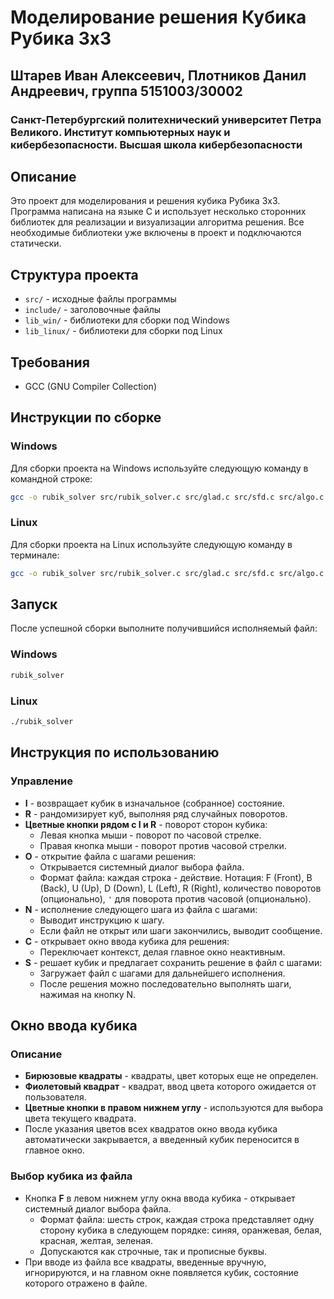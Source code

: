 # Моделирование решения Кубика Рубика 3x3
## Штарев Иван Алексеевич, Плотников Данил Андреевич, группа 5151003/30002
### Санкт-Петербургский политехнический университет Петра Великого. Институт компьютерных наук и кибербезопасности. Высшая школа кибербезопасности

## Описание

Это проект для моделирования и решения кубика Рубика 3x3. Программа написана на языке C и использует несколько сторонних библиотек для реализации и визуализации алгоритма решения. Все необходимые библиотеки уже включены в проект и подключаются статически.

## Структура проекта

- `src/` - исходные файлы программы
- `include/` - заголовочные файлы
- `lib_win/` - библиотеки для сборки под Windows
- `lib_linux/` - библиотеки для сборки под Linux

## Требования

- GCC (GNU Compiler Collection)

## Инструкции по сборке

### Windows

Для сборки проекта на Windows используйте следующую команду в командной строке:

```sh
gcc -o rubik_solver src/rubik_solver.c src/glad.c src/sfd.c src/algo.c src/colors.c src/cube.c src/interface.c src/objects.c src/shaders.c -I./include -L./lib_win -lglfw3 -lgdi32 -lopengl32 -lglu32 -lcomdlg32 -mwindows -w
```

### Linux

Для сборки проекта на Linux используйте следующую команду в терминале:

```sh
gcc -o rubik_solver src/rubik_solver.c src/glad.c src/sfd.c src/algo.c src/colors.c src/cube.c src/interface.c src/objects.c src/shaders.c -I./include -L./lib_linux -lGL -lglfw -lm -w
```

## Запуск

После успешной сборки выполните получившийся исполняемый файл:

### Windows
```sh
rubik_solver
```
### Linux
```sh
./rubik_solver
```

## Инструкция по использованию

### Управление

- **I** - возвращает кубик в изначальное (собранное) состояние.
- **R** - рандомизирует куб, выполняя ряд случайных поворотов.
- **Цветные кнопки рядом с I и R** - поворот сторон кубика:
  - Левая кнопка мыши - поворот по часовой стрелке.
  - Правая кнопка мыши - поворот против часовой стрелки.
- **O** - открытие файла с шагами решения:
  - Открывается системный диалог выбора файла.
  - Формат файла: каждая строка - действие. Нотация: F (Front), B (Back), U (Up), D (Down), L (Left), R (Right), количество поворотов (опционально), `'` для поворота против часовой (опционально).
- **N** - исполнение следующего шага из файла с шагами:
  - Выводит инструкцию к шагу.
  - Если файл не открыт или шаги закончились, выводит сообщение.
- **C** - открывает окно ввода кубика для решения:
  - Переключает контекст, делая главное окно неактивным.
- **S** - решает кубик и предлагает сохранить решение в файл с шагами:
  - Загружает файл с шагами для дальнейшего исполнения.
  - После решения можно последовательно выполнять шаги, нажимая на кнопку N.

## Окно ввода кубика

### Описание

- **Бирюзовые квадраты** - квадраты, цвет которых еще не определен.
- **Фиолетовый квадрат** - квадрат, ввод цвета которого ожидается от пользователя.
- **Цветные кнопки в правом нижнем углу** - используются для выбора цвета текущего квадрата.
- После указания цветов всех квадратов окно ввода кубика автоматически закрывается, а введенный кубик переносится в главное окно.

### Выбор кубика из файла

- Кнопка **F** в левом нижнем углу окна ввода кубика - открывает системный диалог выбора файла.
  - Формат файла: шесть строк, каждая строка представляет одну сторону кубика в следующем порядке: синяя, оранжевая, белая, красная, желтая, зеленая.
  - Допускаются как строчные, так и прописные буквы.
- При вводе из файла все квадраты, введенные вручную, игнорируются, и на главном окне появляется кубик, состояние которого отражено в файле.

